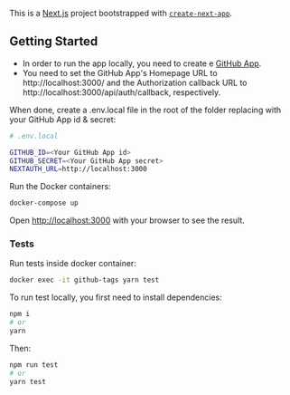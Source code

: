 This is a [Next.js](https://nextjs.org/) project bootstrapped with [`create-next-app`](https://github.com/vercel/next.js/tree/canary/packages/create-next-app).


## Getting Started

- In order to run the app locally, you need to create e [GitHub App](https://docs.github.com/en/developers/apps/building-github-apps/authenticating-with-github-apps).
- You need to set the GitHub App's Homepage URL to http://localhost:3000/ and the Authorization callback URL to http://localhost:3000/api/auth/callback, respectively.

When done, create a .env.local file in the root of the folder
replacing with your GitHub App id & secret:

```bash
# .env.local

GITHUB_ID=<Your GitHub App id>
GITHUB_SECRET=<Your GitHub App secret>
NEXTAUTH_URL=http://localhost:3000
```

Run the Docker containers:

```bash
docker-compose up
```

Open [http://localhost:3000](http://localhost:3000) with your browser to see the result.  

### Tests
   
Run tests inside docker container:

```bash
docker exec -it github-tags yarn test
```

To run test locally, you first need to install dependencies:

```bash
npm i
# or
yarn 
```
Then:

```bash
npm run test
# or
yarn test
```


